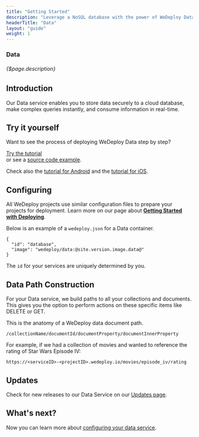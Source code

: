 ```yaml
---
title: "Getting Started"
description: "Leverage a NoSQL database with the power of WeDeploy Data."
headerTitle: "Data"
layout: "guide"
weight: 1
---
```


### Data

###### {$page.description}

<article id="1">

## Introduction

Our Data service enables you to store data securely to a cloud database, make complex queries instantly, and consume information in real-time.

</article>

<article id="2">

## Try it yourself

Want to see the process of deploying WeDeploy Data step by step?

<div class="guide-btn-cta">
  <a class="btn btn-accent btn-sm" href="/tutorials/data-web/" target="_blank">
    <span class="icon-16-external"></span>Try the tutorial
  </a>
</div>

<div class="guide-aux-cta">
	or see a <a href="https://github.com/wedeploy-examples/data-web-example" target="_blank">source code example</a>.
</div>

Check also the <a href="/tutorials/data-android/" target="_blank">tutorial for Android</a> and the <a href="/tutorials/data-ios/" target="_blank">tutorial for iOS</a>.

</article>

<article id="3">

## Configuring

<aside>

All WeDeploy projects use similar configuration files to prepare your projects for deployment. Learn more on our page about <strong><a href="/docs/deploy/getting-started/">Getting Started with Deploying</a></strong>.

</aside>

Below is an example of a `wedeploy.json` for a Data container.

```application/json
{
  "id": "database",
  "image": "wedeploy/data:@site.version.image.data@"
}
```

The `id` for your services are uniquely determined by you.

</article>

<article id="4">

## Data Path Construction

For your Data service, we build paths to all your collections and documents. This gives you the option to perform actions on these specific items like DELETE or GET.

This is the anatomy of a WeDeploy data document path.

```text
/collectionName/documentId/documentProperty/documentInnerProperty
```

For example, if we had a collection of movies and wanted to reference the rating of Star Wars Episode IV:

```text
https://<serviceID>-<projectID>.wedeploy.io/movies/episode_iv/rating
```

</article>

<article id="5">

## Updates

Check for new releases to our Data Service on our [Updates page](/updates/services/data).

</article>

## What's next?

Now you can learn more about [configuring your data service](/docs/data/configuring-data/).
